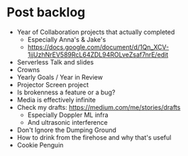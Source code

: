 # Post backlog
* Year of Collaboration projects that actually completed
    - Especially Anna's & Jake's
    - https://docs.google.com/document/d/1Qn_XCV-1jjUzhNrEV589RcL64ZDL94ROLveZsaf7nrE/edit
* Serverless Talk and slides
* Crowns
* Yearly Goals / Year in Review
* Projector Screen project
* Is brokenness a feature or a bug?
* Media is effectively infinite
* Check my drafts: https://medium.com/me/stories/drafts
    - Especially Doppler ML infra
    - And ultrasonic interference
* Don't Ignore the Dumping Ground
* How to drink from the firehose and why that's useful
* Cookie Penguin
